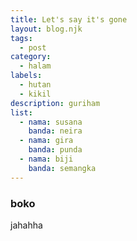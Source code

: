 ```yaml
---
title: Let's say it's gone
layout: blog.njk
tags:
  - post
category:
  - halam
labels:
  - hutan
  - kikil
description: guriham
list:
  - nama: susana
    banda: neira
  - nama: gira
    banda: punda
  - nama: biji
    banda: semangka
---
```

### boko
jahahha
